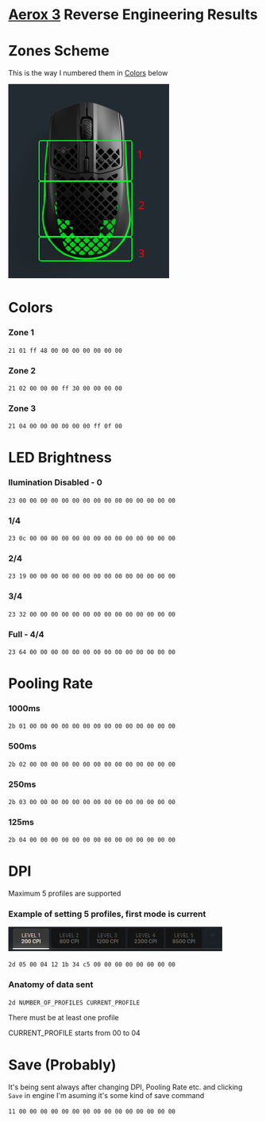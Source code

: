 # [Aerox 3](https://steelseries.com/gaming-mice/aerox-3) Reverse Engineering Results


# Zones Scheme
This is the way I numbered them in [Colors](#colors) below

![](zone-scheme.png)

# Colors
### Zone 1
`21 01 ff 48 00 00 00 00 00 00 00`
### Zone 2
`21 02 00 00 00 ff 30 00 00 00 00`
### Zone 3
`21 04 00 00 00 00 00 00 ff 0f 00`

# LED Brightness
### Ilumination Disabled - 0
`23 00 00 00 00 00 00 00 00 00 00 00 00 00 00 00`
### 1/4
`23 0c 00 00 00 00 00 00 00 00 00 00 00 00 00 00`
### 2/4
`23 19 00 00 00 00 00 00 00 00 00 00 00 00 00 00`
### 3/4
`23 32 00 00 00 00 00 00 00 00 00 00 00 00 00 00`
### Full - 4/4
`23 64 00 00 00 00 00 00 00 00 00 00 00 00 00 00`


# Pooling Rate
### 1000ms
`2b 01 00 00 00 00 00 00 00 00 00 00 00 00 00 00`
### 500ms
`2b 02 00 00 00 00 00 00 00 00 00 00 00 00 00 00`
### 250ms
`2b 03 00 00 00 00 00 00 00 00 00 00 00 00 00 00`
### 125ms
`2b 04 00 00 00 00 00 00 00 00 00 00 00 00 00 00`

# DPI
Maximum 5 profiles are supported

### Example of setting 5 profiles, first mode is current
![](dpi-example.png)

`2d 05 00 04 12 1b 34 c5 00 00 00 00 00 00 00 00`

### Anatomy of data sent

`2d NUMBER_OF_PROFILES CURRENT_PROFILE`

There must be at least one profile

CURRENT_PROFILE starts from 00 to 04


# Save (Probably)
It's being sent always after changing DPI, Pooling Rate etc. and clicking `Save` in engine
I'm asuming it's some kind of save command

`11 00 00 00 00 00 00 00 00 00 00 00 00 00 00 00`
